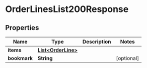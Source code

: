 

# OrderLinesList200Response


## Properties

| Name | Type | Description | Notes |
|------------ | ------------- | ------------- | -------------|
|**items** | [**List&lt;OrderLine&gt;**](OrderLine.md) |  |  |
|**bookmark** | **String** |  |  [optional] |



